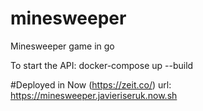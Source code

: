 # minesweeper
Minesweeper game in go

To start the API: docker-compose up --build

#Deployed in Now (https://zeit.co/) 
url: https://minesweeper.javieriseruk.now.sh


